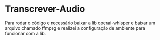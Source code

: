 # Transcrever-Audio

Para rodar o código e necessário baixar a lib openai-whisper e baixar um arquivo chamado ffmpeg e realizei a configuração de ambiente para funcionar com a lib.
